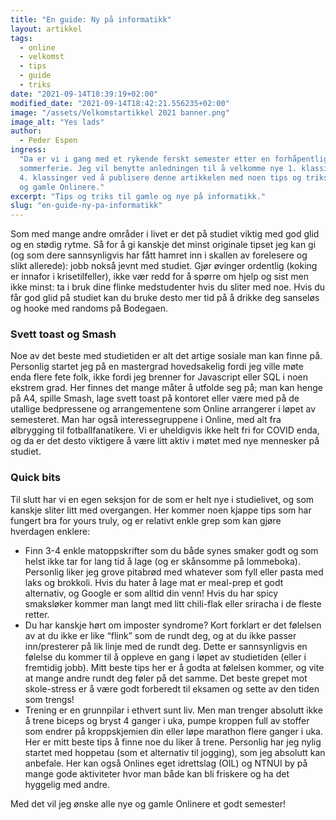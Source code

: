 ```yaml
---
title: "En guide: Ny på informatikk"
layout: artikkel
tags:
  - online
  - velkomst
  - tips
  - guide
  - triks
date: "2021-09-14T18:39:19+02:00"
modified_date: "2021-09-14T18:42:21.556235+02:00"
image: "/assets/Velkomstartikkel 2021 banner.png"
image_alt: "Yes lads"
author:
  - Peder Espen
ingress:
  "Da er vi i gang med et rykende ferskt semester etter en forhåpentligvis god
  sommerferie. Jeg vil benytte anledningen til å velkomme nye 1. klassinger og
  4. klassinger ved å publisere denne artikkelen med noen tips og triks for nye
  og gamle Onlinere."
excerpt: "Tips og triks til gamle og nye på informatikk."
slug: "en-guide-ny-pa-informatikk"
---
```


Som med mange andre områder i livet er det på studiet viktig med god glid og en
stødig rytme. Så for å gi kanskje det minst originale tipset jeg kan gi (og som
dere sannsynligvis har fått hamret inn i skallen av forelesere og slikt
allerede): jobb nokså jevnt med studiet. Gjør øvinger ordentlig (koking er
innafor i krisetilfeller), ikke vær redd for å spørre om hjelp og sist men ikke
minst: ta i bruk dine flinke medstudenter hvis du sliter med noe. Hvis du får
god glid på studiet kan du bruke desto mer tid på å drikke deg sanseløs og hooke
med randoms på Bodegaen.

### Svett toast og Smash

Noe av det beste med studietiden er alt det artige sosiale man kan finne på.
Personlig startet jeg på en mastergrad hovedsakelig fordi jeg ville møte enda
flere fete folk, ikke fordi jeg brenner for Javascript eller SQL i noen ekstrem
grad. Her finnes det mange måter å utfolde seg på; man kan henge på A4, spille
Smash, lage svett toast på kontoret eller være med på de utallige bedpressene og
arrangementene som Online arrangerer i løpet av semesteret. Man har også
interessegruppene i Online, med alt fra ølbrygging til fotballfanatikere. Vi er
uheldigvis ikke helt fri for COVID enda, og da er det desto viktigere å være
litt aktiv i møtet med nye mennesker på studiet.

### Quick bits

Til slutt har vi en egen seksjon for de som er helt nye i studielivet, og som
kanskje sliter litt med overgangen. Her kommer noen kjappe tips som har fungert
bra for yours truly, og er relativt enkle grep som kan gjøre hverdagen enklere:

- Finn 3-4 enkle matoppskrifter som du både synes smaker godt og som helst ikke
  tar for lang tid å lage (og er skånsomme på lommeboka). Personlig liker jeg
  grove pitabrød med whatever som fyll eller pasta med laks og brokkoli. Hvis du
  hater å lage mat er meal-prep et godt alternativ, og Google er som alltid din
  venn! Hvis du har spicy smaksløker kommer man langt med litt chili-flak eller
  sriracha i de fleste retter.
- Du har kanskje hørt om imposter syndrome? Kort forklart er det følelsen av at
  du ikke er like “flink” som de rundt deg, og at du ikke passer inn/presterer
  på lik linje med de rundt deg. Dette er sannsynligvis en følelse du kommer til
  å oppleve en gang i løpet av studietiden (eller i fremtidig jobb). Mitt beste
  tips her er å godta at følelsen kommer, og vite at mange andre rundt deg føler
  på det samme. Det beste grepet mot skole-stress er å være godt forberedt til
  eksamen og sette av den tiden som trengs!
- Trening er en grunnpilar i ethvert sunt liv. Men man trenger absolutt ikke å
  trene biceps og bryst 4 ganger i uka, pumpe kroppen full av stoffer som endrer
  på kroppskjemien din eller løpe marathon flere ganger i uka. Her er mitt beste
  tips å finne noe du liker å trene. Personlig har jeg nylig startet med
  hoppetau (som et alternativ til jogging), som jeg absolutt kan anbefale. Her
  kan også Onlines eget idrettslag (OIL) og NTNUI by på mange gode aktiviteter
  hvor man både kan bli friskere og ha det hyggelig med andre.

Med det vil jeg ønske alle nye og gamle Onlinere et godt semester!
